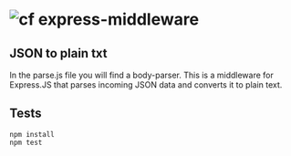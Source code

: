 ![cf](http://i.imgur.com/7v5ASc8.png) express-middleware
====

## JSON to plain txt 

In the parse.js file you will find a body-parser. This is a middleware for Express.JS that parses incoming JSON data and converts it to plain text.

## Tests
```
npm install
npm test
```
